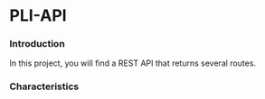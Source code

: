 # PLI-API

### Introduction
In this project, you will find a REST API that returns several routes.

### Characteristics 